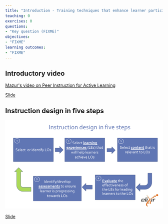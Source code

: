 ```yaml
---
title: "Introduction - Training techniques that enhance learner participation and engagement"
teaching: 0
exercises: 0
questions:
- "Key question (FIXME)"
objectives:
- "FIXME"
learning outcomes:
- "FIXME"
---
```



## Introductory video

[Mazur's video on Peer Instruction for Active Learning](https://www.youtube.com/watch?v=Z9orbxoRofI)

[Slide](https://hackmd.io/@X6W3UQEtR7m_0hsM2RbwzA/HkCxB5p1P#/6)


## Instruction design in five steps

![](../fig/Instruction_design_in_five_steps.png)

[Slide](https://hackmd.io/@X6W3UQEtR7m_0hsM2RbwzA/HkCxB5p1P#/7)

